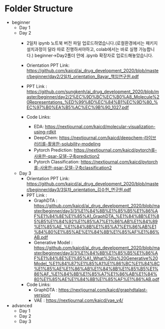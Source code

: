 # Folder Structure
- beginner
  - Day 1
  - Day 2
    - 2일차 ipynb 노트북 버전 파일 업로드하였습니다.(로컬환경에서는 패키지 설치과정이 달라 따로 진행하셔야하고, colab에서는 바로 실행 가능합니다.) beginner->Day2폴더 안에 .ipynb 확장자로 업로드해놓았습니다.
    - Orientation PPT Link: https://github.com/kaicd/ai_drug_development_2020/blob/master/beginner/day2/2일차_orientation_Bayar_책임연구원.pdf
    -    PPT Link : https://github.com/sungkenh/ai_drug_development_2020/blob/master/beginner/day2/2%EC%9D%BC%EC%B0%A8_Molecule%20Representations_%ED%99%8D%EC%84%B1%EC%9D%80_%EC%97%B0%EA%B5%AC%EC%9B%90_1027.pdf
   
    - Code Links:
      - EDA: https://nextjournal.com/kaicd/molecular-visualization-using-rdkit
      - DeepChem: https://nextjournal.com/kaicd/deepchem-라이브러리를-활용한-solubility-modeling
      - Pytorch Prediction: https://nextjournal.com/kaicd/pytorch를-사용한-qsar-모델-구축prediction2
      - Pytorch Classification: https://nextjournal.com/kaicd/pytorch를-사용한-qsar-모델-구축classification2
  - Day 3
    - Orientation PPT Link: https://github.com/kaicd/ai_drug_development_2020/blob/master/beginner/day3/3일차_orientation_김수헌_연구원.pdf
    - PPT Link : 
      - GraphDTA : https://github.com/kaicd/ai_drug_development_2020/blob/master/beginner/day3/3%E1%84%8B%E1%85%B5%E1%86%AF%E1%84%8E%E1%85%A1_GraphDTA_%E1%84%8B%E1%85%B5%E1%84%92%E1%85%A7%E1%86%AB%E1%84%89%E1%85%AE_%E1%84%8B%E1%85%A7%E1%86%AB%E1%84%80%E1%85%AE%E1%84%8B%E1%85%AF%E1%86%AB.pdf
      - Generative Model : https://github.com/kaicd/ai_drug_development_2020/blob/master/beginner/day3/3%E1%84%8B%E1%85%B5%E1%86%AF%E1%84%8E%E1%85%A1_What%20is%20Generative%20Model_%E1%84%87%E1%85%A1%E1%86%BC%E1%84%8C%E1%85%AE%E1%86%AB%E1%84%8B%E1%85%B5%E1%86%AF_%E1%84%8B%E1%85%A7%E1%86%AB%E1%84%80%E1%85%AE%E1%84%8B%E1%85%AF%E1%86%AB.pdf
    - Code Links:
      - GraphDTA : https://nextjournal.com/kaicd/graphdtalast-version/
      - VAE : https://nextjournal.com/kaicd/vae_v4/
- advanced
  - Day 1
  - Day 2
  - Day 3
